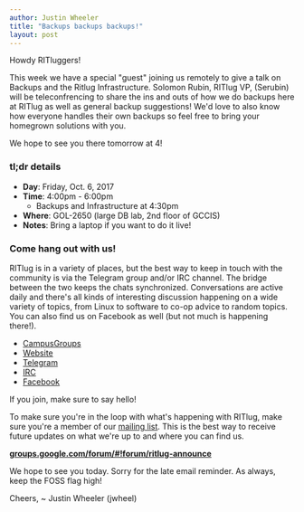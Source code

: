 ```yaml
---
author: Justin Wheeler
title: "Backups backups backups!"
layout: post
---
```


Howdy RITluggers!

This week we have a special "guest" joining us remotely to give a talk on Backups and the Ritlug Infrastructure. Solomon Rubin, RITlug VP, (Serubin) will be teleconfrencing to share the ins and outs of how we do backups here at RITlug as well as general backup suggestions!
We'd love to also know how everyone handles their own backups so feel free to bring your homegrown solutions with you.

We hope to see you there tomorrow at 4!

### tl;dr details

* **Day**: Friday, Oct. 6, 2017
* **Time**: 4:00pm - 6:00pm
    * Backups and Infrastructure at 4:30pm
* **Where**: GOL-2650 (large DB lab, 2nd floor of GCCIS)
* **Notes**: Bring a laptop if you want to do it live!


### Come hang out with us!

RITlug is in a variety of places, but the best way to keep in touch with the community is via the Telegram group and/or IRC channel. The bridge between the two keeps the chats synchronized. Conversations are active daily and there's all kinds of interesting discussion happening on a wide variety of topics, from Linux to software to co-op advice to random topics. You can also find us on Facebook as well (but not much is happening there!).

* [CampusGroups](https://campusgroups.rit.edu/student_community?club_id=16071 "RITlug on CampusGroups")
* [Website](http://ritlug.com "RIT Linux Users Group website")
* [Telegram](https://t.me/ritlugclub "Join the Telegram group for RITlug")
* [IRC]({{site.social.irc}} "Join the IRC channel for RITlug in a web client")
* [Facebook](https://www.facebook.com/groups/RITLUG/ "RITlug on Facebook - not super active!")

If you join, make sure to say hello!

To make sure you're in the loop with what's happening with RITlug, make sure you're a member of our [mailing list]({{site.social.mailinglist}} "RITlug mailing list - Google Groups"). This is the best way to receive future updates on what we're up to and where you can find us.

**[groups.google.com/forum/#!forum/ritlug-announce]({{site.social.mailinglist}} "RITlug mailing list - Google Groups")**

We hope to see you today. Sorry for the late email reminder. As always, keep the FOSS flag high!


Cheers,
~ Justin Wheeler (jwheel)
